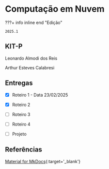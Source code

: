 # Computação em Nuvem


???+ info inline end "Edição"

    2025.1


## KIT-P

Leonardo Almodi dos Reis

Arthur Esteves Calabresi


## Entregas

- [x] Roteiro 1 - Data 23/02/2025
- [x] Roteiro 2 
- [ ] Roteiro 3
- [ ] Roteiro 4
- [ ] Projeto


## Referências

[Material for MkDocs](https://squidfunk.github.io/mkdocs-material/reference/){:target='_blank'}